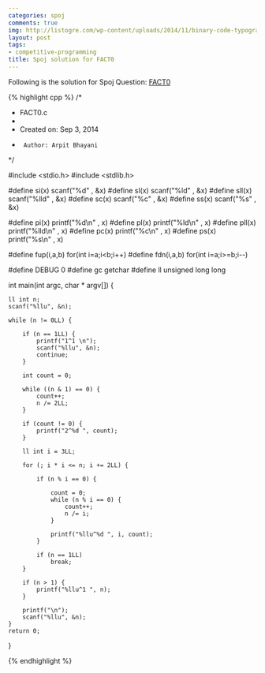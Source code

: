 ```yaml
---
categories: spoj
comments: true
img: http://listogre.com/wp-content/uploads/2014/11/binary-code-typography-hd-wallpaper-1920x1080-2619-672x372.png
layout: post
tags:
- competitive-programming
title: Spoj solution for FACT0
---
```


Following is the solution for Spoj Question: [FACT0](http://www.spoj.com/problems/FACT0/)

{% highlight cpp %}
/*
 * FACT0.c
 *
 *  Created on: Sep 3, 2014
 *      Author: Arpit Bhayani
 */

#include <stdio.h>
#include <stdlib.h>

#define si(x) scanf("%d" , &x)
#define sl(x) scanf("%ld" , &x)
#define sll(x) scanf("%lld" , &x)
#define sc(x) scanf("%c" , &x)
#define ss(x) scanf("%s" , &x)

#define pi(x) printf("%d\n" , x)
#define pl(x) printf("%ld\n" , x)
#define pll(x) printf("%lld\n" , x)
#define pc(x) printf("%c\n" , x)
#define ps(x) printf("%s\n" , x)

#define fup(i,a,b) for(int i=a;i<b;i++)
#define fdn(i,a,b) for(int i=a;i>=b;i--)

#define DEBUG 0
#define gc getchar
#define ll unsigned long long

int main(int argc, char * argv[]) {

	ll int n;
	scanf("%llu", &n);

	while (n != 0LL) {

		if (n == 1LL) {
			printf("1^1 \n");
			scanf("%llu", &n);
			continue;
		}

		int count = 0;

		while ((n & 1) == 0) {
			count++;
			n /= 2LL;
		}

		if (count != 0) {
			printf("2^%d ", count);
		}

		ll int i = 3LL;

		for (; i * i <= n; i += 2LL) {

			if (n % i == 0) {

				count = 0;
				while (n % i == 0) {
					count++;
					n /= i;
				}

				printf("%llu^%d ", i, count);
			}

			if (n == 1LL)
				break;
		}

		if (n > 1) {
			printf("%llu^1 ", n);
		}

		printf("\n");
		scanf("%llu", &n);
	}
	return 0;
}

{% endhighlight %}